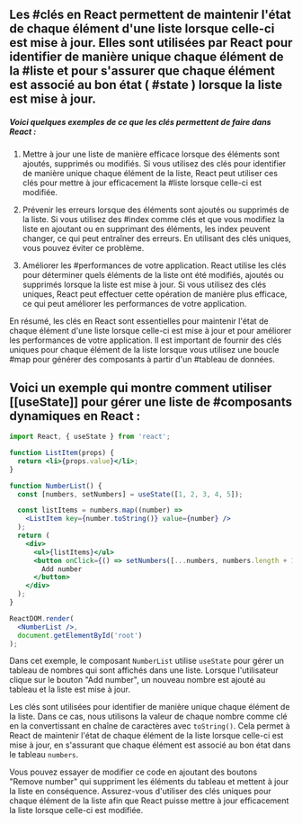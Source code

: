 ## Les #clés en React permettent de maintenir l'état de chaque élément d'une liste lorsque celle-ci est mise à jour. Elles sont utilisées par React pour identifier de manière unique chaque élément de la #liste et pour s'assurer que chaque élément est associé au bon état ( #state ) lorsque la liste est mise à jour.

##### Voici quelques exemples de ce que les clés permettent de faire dans React :

1.   Mettre à jour une liste de manière efficace lorsque des éléments sont ajoutés, supprimés ou modifiés. Si vous utilisez des clés pour identifier de manière unique chaque élément de la liste, React peut utiliser ces clés pour mettre à jour efficacement la #liste lorsque celle-ci est modifiée.
    
2.  Prévenir les erreurs lorsque des éléments sont ajoutés ou supprimés de la liste. Si vous utilisez des #index comme clés et que vous modifiez la liste en ajoutant ou en supprimant des éléments, les index peuvent changer, ce qui peut entraîner des erreurs. En utilisant des clés uniques, vous pouvez éviter ce problème.
    
3.  Améliorer les #performances de votre application. React utilise les clés pour déterminer quels éléments de la liste ont été modifiés, ajoutés ou supprimés lorsque la liste est mise à jour. Si vous utilisez des clés uniques, React peut effectuer cette opération de manière plus efficace, ce qui peut améliorer les performances de votre application.
    

En résumé, les clés en React sont essentielles pour maintenir l'état de chaque élément d'une liste lorsque celle-ci est mise à jour et pour améliorer les performances de votre application. Il est important de fournir des clés uniques pour chaque élément de la liste lorsque vous utilisez une boucle #map pour générer des composants à partir d'un #tableau de données.

## Voici un exemple qui montre comment utiliser [[useState]] pour gérer une liste de #composants dynamiques en React :

```jsx
import React, { useState } from 'react';

function ListItem(props) {
  return <li>{props.value}</li>;
}

function NumberList() {
  const [numbers, setNumbers] = useState([1, 2, 3, 4, 5]);

  const listItems = numbers.map((number) =>
    <ListItem key={number.toString()} value={number} />
  );
  return (
    <div>
      <ul>{listItems}</ul>
      <button onClick={() => setNumbers([...numbers, numbers.length + 1])}>
        Add number
      </button>
    </div>
  );
}

ReactDOM.render(
  <NumberList />,
  document.getElementById('root')
);
```

Dans cet exemple, le composant `NumberList` utilise `useState` pour gérer un tableau de nombres qui sont affichés dans une liste. Lorsque l'utilisateur clique sur le bouton "Add number", un nouveau nombre est ajouté au tableau et la liste est mise à jour.

Les clés sont utilisées pour identifier de manière unique chaque élément de la liste. Dans ce cas, nous utilisons la valeur de chaque nombre comme clé en la convertissant en chaîne de caractères avec `toString()`. Cela permet à React de maintenir l'état de chaque élément de la liste lorsque celle-ci est mise à jour, en s'assurant que chaque élément est associé au bon état dans le tableau `numbers`.

Vous pouvez essayer de modifier ce code en ajoutant des boutons "Remove number" qui suppriment les éléments du tableau et mettent à jour la liste en conséquence. Assurez-vous d'utiliser des clés uniques pour chaque élément de la liste afin que React puisse mettre à jour efficacement la liste lorsque celle-ci est modifiée.